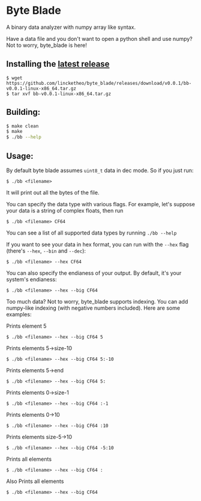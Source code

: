 # Byte Blade

A binary data analyzer with numpy array like syntax.

Have a data file and you don't want to open a python shell and use numpy? Not to worry, byte\_blade is here!

## Installing the [latest release](https://github.com/lincketheo/byte_blade/releases/tag/v0.0.1)
```
$ wget https://github.com/lincketheo/byte_blade/releases/download/v0.0.1/bb-v0.0.1-linux-x86_64.tar.gz
$ tar xvf bb-v0.0.1-linux-x86_64.tar.gz
```

## Building:
```sh
$ make clean
$ make
$ ./bb --help
```

## Usage:
By default byte blade assumes `uint8_t` data in dec mode. So if you just run:
```
$ ./bb <filename>
```

It will print out all the bytes of the file.

You can specify the data type with various flags. For example, let's suppose your data is a string of complex floats, then run

```
$ ./bb <filename> CF64
```

You can see a list of all supported data types by running `./bb --help`

If you want to see your data in hex format, you can run with the `--hex` flag (there's `--hex`, `--bin` and `--dec`):

```
$ ./bb <filename> --hex CF64
```

You can also specify the endianess of your output. By default, it's your system's endianess:

```
$ ./bb <filename> --hex --big CF64
```

Too much data? Not to worry, byte\_blade supports indexing. You can add numpy-like indexing (with negative numbers included). Here are some examples:

Prints element 5
```
$ ./bb <filename> --hex --big CF64 5
```

Prints elements 5-\>size-10
```
$ ./bb <filename> --hex --big CF64 5:-10
```

Prints elements 5-\>end
```
$ ./bb <filename> --hex --big CF64 5:
```

Prints elements 0-\>size-1
```
$ ./bb <filename> --hex --big CF64 :-1
```

Prints elements 0-\>10
```
$ ./bb <filename> --hex --big CF64 :10
```

Prints elements size-5-\>10
```
$ ./bb <filename> --hex --big CF64 -5:10
```

Prints all elements
```
$ ./bb <filename> --hex --big CF64 :
```

Also Prints all elements
```
$ ./bb <filename> --hex --big CF64
```

